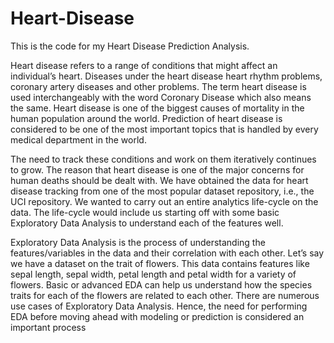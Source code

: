 # Heart-Disease
This is the code for my Heart Disease Prediction Analysis.

Heart disease refers to a range of conditions that might affect an individual’s heart. Diseases under the heart disease heart rhythm problems, coronary artery diseases and other problems. The term heart disease is used interchangeably with the word Coronary Disease which also means the same. Heart disease is one of the biggest causes of mortality in the human population around the world. Prediction of heart disease is considered to be one of the most important topics that is handled by every medical department in the world. 

The need to track these conditions and work on them iteratively continues to grow. The reason that heart disease is one of the major concerns for human deaths should be dealt with.
We have obtained the data for heart disease tracking from one of the most popular dataset repository, i.e., the UCI repository. We wanted to carry out an entire analytics life-cycle on the data. The life-cycle would include us starting off with some basic Exploratory Data Analysis to understand each of the features well.

Exploratory Data Analysis is the process of understanding the features/variables in the data and their correlation with each other. Let’s say we have a dataset on the trait of flowers. This data contains features like sepal length, sepal width, petal length and petal width for a variety of flowers. Basic or advanced EDA can help us understand how the species traits for each of the flowers are related to each other. There are numerous use cases of Exploratory Data Analysis. Hence, the need for performing EDA before moving ahead with modeling or prediction is considered an important process

